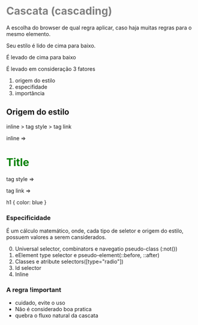 
# Cascata (cascading)

A escolha do browser de qual regra aplicar, caso haja muitas regras para o mesmo elemento.

Seu estilo é lido de cima para baixo. 

É levado de cima para baixo 

É levado em consideração 3 fatores 

1. origem do estilo 
2. especifidade
3. importância

## Origem do estilo 

inline > tag style > tag link 

inline => 

<h1 style="color: green"> Title </h1> 

tag style =>

 <style> 
  h1 {
  color: gray ;
  }
</style> 

tag link => 

h1 {
  color: blue
}

### Especificidade 

É um cálculo matemático, onde, cada tipo de seletor e origem do estilo, possuem valores a serem cansiderados. 

0. Universal selector, combinators e navegatio pseudo-class (:not())
1. eElement type selector e pseudo-element(::before, ::after)
10. Classes e atribute selectors([type="radio"])
100. Id selector
1000. Inline


### A regra !important

* cuidado, evite o uso 
* Não é considerado boa pratica 
* quebra o fluxo natural da cascata



